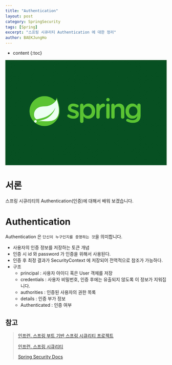 ```yaml
---
title: "Authentication"
layout: post
category: SpringSecurity
tags: [Spring]
excerpt: "스프링 시큐리티 Authentication 에 대한 정리"
author: BAEKJungHo
---
```


* content
{:toc}

![logo](/images/posts/logo/SPRING.jpg)

# 서론

스프링 시큐리티의 Authentication(인증)에 대해서 배워 보겠습니다.

# Authentication

Authentication 은 `단신이 누구인지를 증명하는 것`을 의미합니다. 

- 사용자의 인증 정보를 저장하는 토큰 개념
- 인증 시 id 와 password 가 인증을 위해서 사용된다.
- 인증 후 최정 결과가 SecurityContext 에 저장되어 전역적으로 참조가 가능하다.
- 구조
    - principal : 사용자 아이디 혹은 User 객체를 저장
    - credentials : 사용자 비밀번호, 인증 후에는 유출되지 않도록 이 정보가 지워집니다.
    - authorities : 인증된 사용자의 권한 목록
    - details : 인증 부가 정보
    - Authenticated : 인증 여부

## 참고

> [인프런. 스프링 부트 기반 스프링 시큐리티 프로젝트](#)
>
> [인프런. 스프링 시큐리티](#)
>
> [Spring Security Docs](https://docs.spring.io/spring-security/site/docs/current/reference/html5/#servlet-authentication-form)